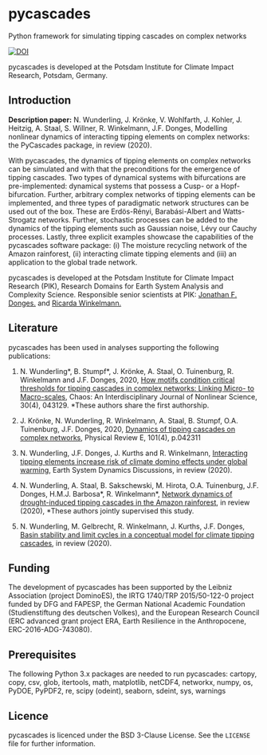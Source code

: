 # pycascades
Python framework for simulating tipping cascades on complex networks

[![DOI](https://zenodo.org/badge/135442008.svg)](https://zenodo.org/badge/latestdoi/135442008)

pycascades is developed at the Potsdam Institute for Climate Impact Research, Potsdam, Germany.

## Introduction

**Description paper:** N. Wunderling, J. Krönke, V. Wohlfarth, J. Kohler, J. Heitzig, A. Staal, S. Willner, R. Winkelmann, J.F. Donges, Modelling nonlinear dynamics of interacting tipping elements on complex networks: the PyCascades package, in review (2020).

With pycascades, the dynamics of tipping elements on complex networks can be simulated and with that the preconditions for the emergence of tipping cascades. Two types of dynamical systems with bifurcations are pre-implemented: dynamical systems that possess a Cusp- or a Hopf-bifurcation. Further, arbitrary complex networks of tipping elements can be implemented, and three types of paradigmatic network structures can be used out of the box. These are Erdös-Rényi, Barabási-Albert and Watts-Strogatz networks. Further, stochastic processes can be added to the dynamics of the tipping elements such as Gaussian noise, Lévy our Cauchy processes. Lastly, three explicit examples showcase the capabilities of the pycascades software package: (i) The moisture recycling network of the Amazon rainforest, (ii) interacting climate tipping elements and (iii) an application to the global trade network.

pycascades is developed at the Potsdam Institute for Climate Impact Research (PIK), Research Domains for Earth System Analysis and Complexity Science. Responsible senior scientists at PIK: [Jonathan F. Donges.](https://www.pik-potsdam.de/members/donges) and [Ricarda Winkelmann.](https://www.pik-potsdam.de/members/winkelmann) 

## Literature

pycascades has been used in analyses supporting the following publications:

1) N. Wunderling*, B. Stumpf*, J. Krönke, A. Staal, O. Tuinenburg, R. Winkelmann and J.F. Donges, 2020, [How motifs condition critical thresholds for tipping cascades in complex networks: Linking Micro- to Macro-scales](https://aip.scitation.org/doi/10.1063/1.5142827), Chaos: An Interdisciplinary Journal of Nonlinear Science, 30(4), 043129. *These authors share the first authorship.

2) J. Krönke, N. Wunderling, R. Winkelmann, A. Staal, B. Stumpf, O.A. Tuinenburg, J.F. Donges, 2020, [Dynamics of tipping cascades on complex networks](https://journals.aps.org/pre/abstract/10.1103/PhysRevE.101.042311), Physical Review E, 101(4), p.042311

3) N. Wunderling, J.F. Donges, J. Kurths and R. Winkelmann, [Interacting tipping elements increase risk of climate domino effects under global warming](https://esd.copernicus.org/preprints/esd-2020-18/), Earth System Dynamics Discussions, in review (2020).

4) N. Wunderling, A. Staal, B. Sakschewski, M. Hirota, O.A. Tuinenburg, J.F. Donges, H.M.J. Barbosa*, R. Winkelmann*, [Network dynamics of drought-induced tipping cascades in the Amazon rainforest](https://assets.researchsquare.com/files/rs-71039/v1/Manuscript.pdf), in review (2020), *These authors jointly supervised this study.

5) N. Wunderling, M. Gelbrecht, R. Winkelmann, J. Kurths, J.F. Donges, [Basin stability and limit cycles in a conceptual model for climate tipping cascades](https://arxiv.org/abs/2009.09902), in review (2020).

## Funding

The development of pycascades has been supported by the Leibniz Association (project DominoES), the IRTG 1740/TRP 2015/50-122-0 project funded by DFG and FAPESP, the German National Academic Foundation (Studienstiftung des deutschen Volkes), and the European Research Council (ERC advanced grant project ERA, Earth Resilience in the Anthropocene, ERC-2016-ADG-743080).

## Prerequisites

The following Python 3.x packages are needed to run pycascades:
cartopy, copy, csv, glob, itertools, math, matplotlib, netCDF4, networkx, numpy, os, PyDOE, PyPDF2, re, scipy (odeint), seaborn, sdeint, sys, warnings


## Licence

pycascades is licenced under the BSD 3-Clause License.
See the `LICENSE` file for further information. 
